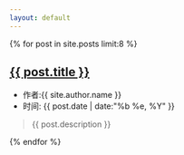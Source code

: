 ```yaml
---
layout: default
---	
```


<div class="col-mb-12 col-8" id="main" role="main">
{% for post in site.posts limit:8 %}
<article class="post" itemscope itemtype="http://schema.org/BlogPosting">
            <h2 class="post-title" itemprop="name headline">
                <a itemprop="url"
                   href="{{ post.url }}">{{ post.title }}</a>
            </h2>
        <ul class="post-meta">
            <li itemprop="author" itemscope itemtype="http://schema.org/Person">
                作者:{{ site.author.name }}
            </li>
            <li>时间: <time datetime="{{ post.date | date:"%b %e, %Y" }}" itemprop="datePublished">{{ post.date | date:"%b %e, %Y" }}</time>
            </li>
        </ul>
            <div class="post-content" itemprop="articleBody">
		<blockquote>{{ post.description }}</blockquote>
			</div>
        </article>
			{% endfor %}</div>
